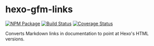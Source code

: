 hexo-gfm-links
==============

[![NPM Package](https://img.shields.io/npm/v/hexo-gfm-links.svg?style=flat-square)](https://www.npmjs.org/package/hexo-gfm-links)
[![Build Status](https://img.shields.io/travis/bitpay/hexo-gfm-links.svg?branch=master&style=flat-square)](https://travis-ci.org/bitpay/hexo-gfm-links)
[![Coverage Status](https://img.shields.io/coveralls/bitpay/hexo-gfm-links.svg?style=flat-square)](https://coveralls.io/r/bitpay/hexo-gfm-links)


Converts Markdown links in documentation to point at Hexo's HTML versions.

